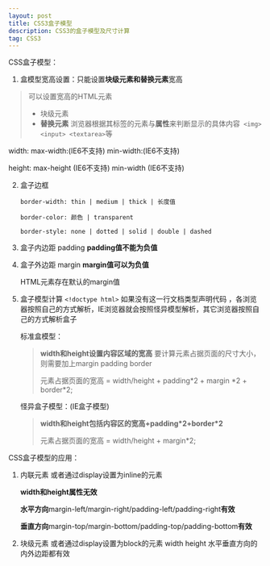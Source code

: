 ```yaml
---
layout: post
title: CSS3盒子模型
description: CSS3的盒子模型及尺寸计算
tag: CSS3
---
```


CSS盒子模型：

1. 盒模型宽高设置：只能设置**块级元素和替换元素**宽高

> 可以设置宽高的HTML元素
>
> * 块级元素
> * **替换元素** 浏览器根据其标签的元素与**属性**来判断显示的具体内容` <img> <input> <textarea>`等

width:   max-width:(IE6不支持)   min-width:(IE6不支持)

height: max-height (IE6不支持)    min-width (IE6不支持)  

2. 盒子边框  

   ```
   border-width: thin | medium | thick | 长度值

   border-color: 颜色 | transparent

   border-style: none | dotted | solid | double | dashed
   ```

3. 盒子内边距 padding  **padding值不能为负值**

4. 盒子外边距 margin **margin值可以为负值**

   HTML元素存在默认的margin值

5. 盒子模型计算  `<!doctype html>` 如果没有这一行文档类型声明代码 ，各浏览器按照自己的方式解析，IE浏览器就会按照怪异模型解析，其它浏览器按照自己的方式解析盒子

   标准盒模型：

   > **width和height设置内容区域的宽高**   要计算元素占据页面的尺寸大小，则需要加上margin padding border
   >
   > 元素占据页面的宽高 = width/height + padding\*2 + margin \*2 + border\*2;

   怪异盒子模型：(IE盒子模型)

   > **width和height包括内容区的宽高+padding\*2+border\*2**
   >
   > 元素占据页面的宽高 = width/height  + margin\*2;

CSS盒子模型的应用：

1. 内联元素 或者通过display设置为inline的元素

   **width和height属性无效**

   **水平方向**margin-left/margin-right/padding-left/padding-right**有效**

   **垂直方向**margin-top/margin-bottom/padding-top/padding-bottom**有效**

2. 块级元素 或者通过display设置为block的元素 width height 水平垂直方向的内外边距都有效